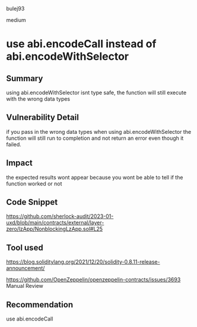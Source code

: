 bulej93

medium

# use abi.encodeCall instead of abi.encodeWithSelector

## Summary
using abi.encodeWithSelector isnt type safe, the function will still execute with the wrong data types 
## Vulnerability Detail
if you pass in the wrong data types when using abi.encodeWithSelector the function will still run to completion and not return an error even though it failed.
## Impact
the expected results wont appear because you wont be able to tell if the function worked or not 
## Code Snippet
https://github.com/sherlock-audit/2023-01-uxd/blob/main/contracts/external/layer-zero/lzApp/NonblockingLzApp.sol#L25
## Tool used
https://blog.soliditylang.org/2021/12/20/solidity-0.8.11-release-announcement/

https://github.com/OpenZeppelin/openzeppelin-contracts/issues/3693
Manual Review

## Recommendation
use abi.encodeCall